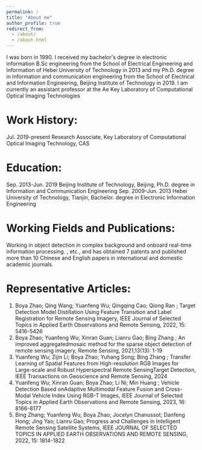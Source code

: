 ```yaml
---
permalink: /
title: "About me"
author_profile: true
redirect_from: 
  - /about/
  - /about.html
---
```


I was born in 1990. I received my bachelor's degree in electronic information B.Sc engineering from the School of Electrical Engineering and Information of Hebei University of Technology in 2013 and my Ph.D. degree in information and communication engineering from the School of Electrical and Information Engineering, Beijing Institute of Technology in 2019.
I am currently an assistant professor at the Ae Key Laboratory of Computational Optical Imaging Technologies

Work History: 
======
Jul. 2019-present
        Research Associate, Key Laboratory of Computational Optical Imaging Technology, CAS
        
Education: 
======
Sep. 2013-Jun. 2019
 Beijing Institute of Technology, Beijing, Ph.D. degree in Information and  Communication 
Engineering
 Sep. 2009-Jun. 2013
 Hebei University of Technology, Tianjin, Bachelor. degree in Electronic Information 
Engineering

 Working Fields and Publications:
 ======
 Working in  object detection in complex background and onboard real-time 
information processing. , etc., and has obtained 7 patents and published more than 10 Chinese 
and English papers in international and domestic academic journals. 

Representative Articles: 
======
1. Boya Zhao; Qing Wang; Yuanfeng Wu; Qingqing Cao; Qiong Ran ; Target Detection Model 
Distillation Using Feature Transition and Label Registration for Remote Sensing Imagery, IEEE 
Journal of Selected Topics in Applied Earth Observations and Remote Sensing, 2022, 15: 
5416-5426 
2. Boya Zhao; Yuanfeng Wu; Xinran Guan; Lianru Gao; Bing Zhang ; An improved 
aggregatedmosaic method for the sparse object detection of remote sensing imagery, Remote 
Sensing, 2021,13(13): 1-19 
3. Yuanfeng Wu; Zijin Li; Boya Zhao; Yuhang Song; Bing Zhang ; Transfer Learning of Spatial
 Features from High-resolution RGB Images for Large-scale and Robust Hyperspectral Remote 
SensingTarget Detection, IEEE Transactions on Geoscience and Remote Sensing, 2024 
4. Yuanfeng Wu; Xinran Guan; Boya Zhao; Li Ni; Min Huang ; Vehicle Detection Based
 onAdaptive Multimodal Feature Fusion and Cross-Modal Vehicle Index Using RGB-T Images, 
IEEE Journal of Selected Topics in Applied Earth Observations and Remote Sensing, 2023, 16: 
8166-8177 
5. Bing Zhang; Yuanfeng Wu; Boya Zhao; Jocelyn Chanussot; Danfeng Hong; Jing Yao; Lianru
 Gao; Progress and Challenges in Intelligent Remote Sensing Satellite Systems, IEEE JOURNAL OF 
SELECTED TOPICS IN APPLIED EARTH OBSERVATIONS AND REMOTE SENSING, 2022, 
15: 1814-1822
